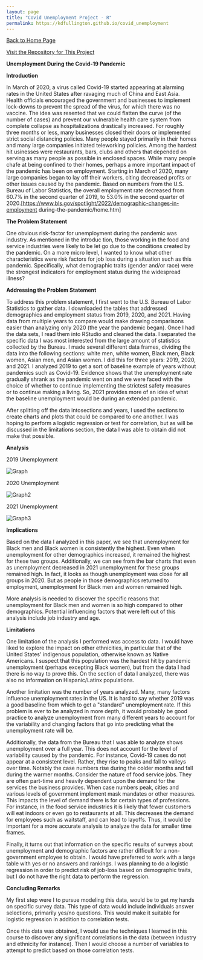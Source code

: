 ```yaml
---
layout: page
title: "Covid Unemployment Project - R"
permalink: https://kdfullington.github.io/covid_unemployment
---
```


[Back to Home Page](https://kdfullington.github.io/kdfullington_portfolio/)

[Visit the Repository for This Project](https://github.com/kdfullington/kdfullington-portfolio/tree/main/covid_unemployment)

**Unemployment During the Covid-19 Pandemic**

**Introduction**

In March of 2020, a virus called Covid-19 started appearing at alarming rates in the United States after
ravaging much of China and East Asia. Health officials encouraged the government and businesses to
implement lock-downs to prevent the spread of the virus, for which there was no vaccine. The idea was
resented that we could flatten the curve (of the number of cases) and prevent our vulnerable health care
system from complete collapse as hospitalizations drastically increased. For roughly three months or less,
many businesses closed their doors or implemented strict social distancing policies. Many people stayed
primarily in their homes and many large companies initiated teleworking policies. Among the hardest hit
usinesses were restaurants, bars, clubs and others that depended on serving as many people as possible in
enclosed spaces.
While many people chafe at being confined to their homes, perhaps a more important impact of the pandemic
has been on employment. Starting in March of 2020, many large companies began to lay off their workers,
citing decreased profits or other issues caused by the pandemic. Based on numbers from the U.S. Bureau of
Labor Statistics, the overall employment rate decreased from 60.7% in the second quarter of 2019, to 53.0%
in the second quarter of 2020.[https://www.bls.gov/spotlight/2022/demographic-changes-in-employment
during-the-pandemic/home.htm]

**The Problem Statement**

One obvious risk-factor for unemployment during the pandemic was industry. As mentioned in the introduc
tion, those working in the food and service industries were likely to be let go due to the conditions created
by the pandemic. On a more micro level, I wanted to know what other characteristics were risk factors for
job loss during a situation such as this pandemic. Specifically, what demographic traits (gender and/or race)
were the strongest indicators for employment status during the widespread illness?

**Addressing the Problem Statement**

To address this problem statement, I first went to the U.S. Bureau of Labor Statistics to gather data. I
downloaded the tables that addressed demographics and employment status from 2019, 2020, and 2021.
Having data from multiple years to compare would make drawing comparisons easier than analyzing only
2020 (the year the pandemic began). Once I had the data sets, I read them into RStudio and cleaned the
data. I separated the specific data I was most interested from the large amount of statistics collected by
the Bureau. I made several different data frames, dividing the data into the following sections: white men,
white women, Black men, Black women, Asian men, and Asian women.
I did this for three years: 2019, 2020, and 2021. I analyzed 2019 to get a sort of baseline example of years
without pandemics such as Covid-19. Evidence shows that the unemployment rate gradually shrank as the
pandemic went on and we were faced with the choice of whether to continue implementing the strictest
safety measures or to continue making a living. So, 2021 provides more of an idea of what the baseline
unemployment would be during an extended pandemic.

After splitting off the data intosections and years, I used the sections to create charts and plots that could be compared to one another. I was hoping to perform a logistic regression or test for correlation, but as will be discussed in the limitations section, the data I was able to obtain did not make that possible.

**Analysis**

2019 Unemployment

![Graph](kdfullington_portfolio\assets\images\covid_unemp_gen&race2019.jpeg)


2020 Unemployment

![Graph2](kdfullington_portfolio\assets\images\covid_unemp_gen&race2020.jpeg)


2021 Unemployment

![Graph3](kdfullington_portfolio\assets\images\covid_unemp_gen&race2021.jpeg)


**Implications**

Based on the data I analyzed in this paper, we see that unemployment for Black men and Black women is consistently the highest. Even when unemployment for other demographics increased, it remained the highest for these two groups. Additionally, we can see from the bar charts that even as unemployment decreased in 2021 unemployment for these groups remained high. In fact, it looks as though unemployment was close for all groups in 2020. But as people in those demographics returned to employment, unemployment for Black men and women remained high. 

More analysis is needed to discover the specific reasons that unemployment for Black men and women is so high compared to other demographics. Potential influencing factors that were left out of this analysis include job industry and age.

**Limitations**

One limitation of the analysis I performed was access to data. I would have liked to explore the impact on other ethnicities, in particular that of the United States' indigenous population, otherwise known as Native Americans. I suspect that this population was the hardest hit by pandemic unemployment (perhaps excepting Black women), but from the data I had there is no way to prove this. On the section of data I analyzed, there was also no information on Hispanic/Latinx populations.

Another limitation was the number of years analyzed. Many, many factors influence unemployment rates in the US. It is hard to say whether 2019 was a good baseline from which to get a "standard" unemployment rate. If this problem is ever to be analyzed in more depth, it would probably be good practice to analyze unemployment from many different years to account for the variability and changing factors that go into predicting what the unemployment rate will be.

Additionally, the data from the Bureau that I was able to analyze shows unemployment over a full year. This does not account for the level of variability caused by the pandemic. For instance, Covid-19 cases do not appear at a consistent level. Rather, they rise to peaks and fall to valleys over time. Notably the case numbers rise during the colder months and fall during the warmer months. Consider the nature of food service jobs. They are often part-time and heavily dependent upon the demand for the services the business provides. When case numbers peak, cities and various levels of government implement mask mandates or other measures. This impacts the level of demand there is for certain types of professions. For instance, in the food service industries it is likely that fewer customers will eat indoors or even go to restaurants at all. This decreases the demand for employees such as waitstaff, and can lead to layoffs. Thus, it would be important for a more accurate analysis to analyze the data for smaller time frames. 

Finally, it turns out that information on the specific results of surveys about unemployment and demographic factors are rather difficult for a non-government employee to obtain. I would have preferred to work with a large table with yes or no answers and rankings. I was planning to do a logistic regression in order to predict risk of job-loss based on demographic traits, but I do not have the right data to perform the regression.

**Concluding Remarks**

My first step were I to pursue modeling this data, would be to get my hands on specific survey data. This type of data would include individuals answer selections, primarily yes/no questions. This would make it suitable for logistic regression in addition to correlation tests.

Once this data was obtained, I would use the techniques I learned in this course to discover any significant correlations in the data (between industry and ethnicity for instance). Then I would choose a number of variables to attempt to predict based on those correlation tests. 
